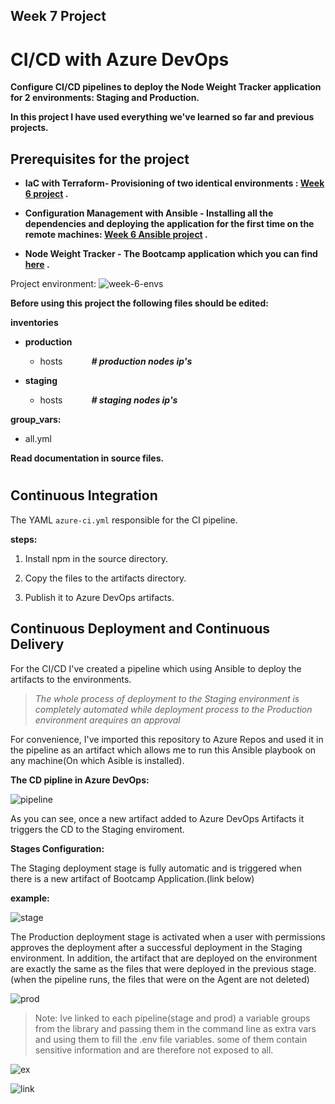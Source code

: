 ## Week 7 Project

# CI/CD with Azure DevOps

__Configure CI/CD pipelines to deploy the Node Weight Tracker application for 2 environments: Staging and Production.__

__In this project I have used everything we've learned so far and previous projects.__

## Prerequisites for the project

- __IaC with Terraform- Provisioning of two identical environments : [Week 6 project](https://github.com/Ilankulikov/Terraform-project-for-Ansible) .__

- __Configuration Management with Ansible - Installing all the dependencies and deploying the application for the first time on the remote machines: [Week 6 Ansible project](https://github.com/Ilankulikov/Configuration-Management-with-Ansible) .__ 

- __Node Weight Tracker - The Bootcamp application which you can find [here](https://github.com/Ilankulikov/bootcamp-app) .__

Project environment:
![week-6-envs](https://user-images.githubusercontent.com/90269123/138599669-1a2ac0cb-9e71-4100-a3a7-eb1d9d0c2afa.jpg)




__Before using this project the following files should be edited:__

**inventories**
- **production**
  - hosts &emsp;&emsp;&emsp;__*# production nodes ip's*__

- **staging**

  - hosts &emsp;&emsp;&emsp;__*# staging nodes ip's*__

**group_vars:**

- all.yml


__Read documentation in source files.__
#
## Continuous Integration
The YAML `azure-ci.yml` responsible for the CI pipeline.

__steps:__

1. Install npm in the source directory.

1. Copy the files to the artifacts directory.

1. Publish it to Azure DevOps artifacts.

## Continuous Deployment and Continuous Delivery
For the CI/CD I've created a pipeline which using Ansible to deploy the artifacts to the environments.

>*The whole process of deployment to the Staging environment is completely automated while deployment process to the Production environment arequires an approval*

For convenience, I've imported this repository to Azure Repos and used it in the pipeline as an artifact which allows me to run this Ansible playbook on any machine(On which Asible is installed).

**The CD pipline in Azure DevOps:**

![pipeline](https://user-images.githubusercontent.com/90269123/140613014-f0d60630-fc66-4de4-80c6-2fdeef441677.JPG)


As you can see, once a new artifact added to Azure DevOps Artifacts it triggers the CD to the Staging enviroment.

**Stages Configuration:**

The Staging deployment stage is fully automatic and is triggered when there is a new artifact of Bootcamp Application.(link below)


__example:__


![stage](https://user-images.githubusercontent.com/90269123/140613158-2e05a98e-5512-4521-b1f0-2d3ae6592221.jpg)


The Production deployment stage is activated when a user with permissions approves the deployment after a successful deployment in the Staging environment.
In addition, the artifact that are deployed on the environment are exactly the same as the files that were deployed in the previous stage.(when the pipeline runs, the files that were on the Agent are not deleted)


![prod](https://user-images.githubusercontent.com/90269123/140613217-74905c8e-0977-4947-928e-f5d3e6dc5557.jpg)


>Note: Ive linked to each pipeline(stage and prod) a variable groups from the library and passing them in the command line as extra vars and using them to fill the .env file variables.
some of them contain sensitive information and are therefore not exposed to all.


![ex](https://user-images.githubusercontent.com/90269123/140613480-b0db76bc-91ec-49bc-bccf-d921cae55883.jpg)


![link](https://user-images.githubusercontent.com/90269123/140613274-4432e8ba-0b59-4d15-b6bb-66bb39650d35.jpg)






